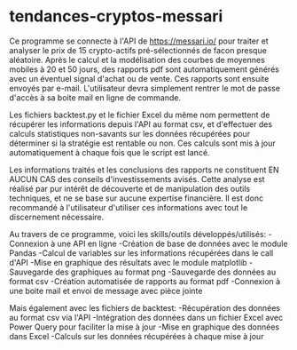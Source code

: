 # tendances-cryptos-messari

Ce programme se connecte à l'API de https://messari.io/ pour traiter et analyser le prix de 15 crypto-actifs pré-sélectionnés de facon presque aléatoire.
Après le calcul et la modélisation des courbes de moyennes mobiles à 20 et 50 jours, des rapports pdf sont automatiquement générés avec un éventuel signal d'achat ou de vente. 
Ces rapports sont ensuite envoyés par e-mail. L'utilisateur devra simplement rentrer le mot de passe d'accès à sa boite mail en ligne de commande.

Les fichiers backtest.py et le fichier Excel du même nom permettent de récupérer les informations depuis l'API au format csv, et d'effectuer des calculs statistiques non-savants sur les données récupérées pour déterminer si la stratégie est rentable ou non. Ces calculs sont mis à jour automatiquement à chaque fois que le script est lancé.

Les informations traités et les conclusions des rapports ne constituent EN AUCUN CAS des conseils d'investissements avisés. 
Cette analyse est réalisé par pur intérêt de découverte et de manipulation des outils techniques, et ne se base sur aucune expertise financière. 
Il est donc recommandé à l'utilisateur d'utiliser ces informations avec tout le discernement nécessaire.

Au travers de ce programme, voici les skills/outils développés/utilisés:
-Connexion à une API en ligne
-Création de base de données avec le module Pandas
-Calcul de variables sur les informations récupérées dans le call d'API
-Mise en graphique des résultats avec le module matplotlib
-Sauvegarde des graphiques au format png
-Sauvegarde des données au format csv
-Création automatisée de rapports au format pdf
-Connexion à une boite mail et envoi de message avec pièce jointe

Mais également avec les fichiers de backtest:
-Récupération des données au format csv via l'API
-Intégration des données dans un fichier Excel avec Power Query pour faciliter la mise à jour
-Mise en graphique des données dans Excel
-Calculs sur les données récupérées à chaque mise à jour
